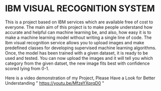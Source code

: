 # IBM VISUAL RECOGNITION SYSTEM
This is a project based on IBM services which are available free of cost to everyone.
The main aim of this project is to make people understand how accurate and helpful can machine learning be, and also, how easy it is to make a machine learning model without writing a single line of code.
The Ibm visual recognition service allows you to upload images and make predefined classes for developing supervised machine learning algorithms.
Once, the model has been trained with a given dataset, it is ready to be used and tested.
You can now upload the images and it will tell you which category from the given datset, the new image fits best with confidence scored lying from 0-1.

Here is a video demonstration of my Project, Please Have a Look for Better Understanding
" https://youtu.be/MfzeYXprqD0 "
